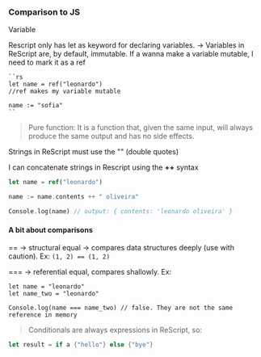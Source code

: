 ### Comparison to JS

Variable

Rescript only has let as keyword for declaring variables.
    -> Variables in ReScript are, by default, immutable. If a wanna make a variable mutable, I need to mark it as a ref
    
    ``rs
    let name = ref("leonardo")
    //ref makes my variable mutable

    name := "sofia"
    ``

> Pure function: It is a function that, given the same input, will always produce the same output and has no side effects.

Strings in ReScript must use the "" (double quotes)

I can concatenate strings in Rescript using the <b>++</b> syntax
```rs
let name = ref("leonardo")

name := name.contents ++ " oliveira"

Console.log(name) // output: { contents: 'leonardo oliveira' }
```

#### A bit about comparisons

== -> structural equal -> compares data structures deeply (use with caution). Ex:
    ```
    (1, 2) == (1, 2)
    ```

=== -> referential equal, compares shallowly. Ex:
```
let name = "leonardo"
let name_two = "leonardo"

Console.log(name === name_two) // false. They are not the same reference in memory
```

> Conditionals are always expressions in ReScript, so:
```rs
let result = if a {"hello"} else {"bye"}
```